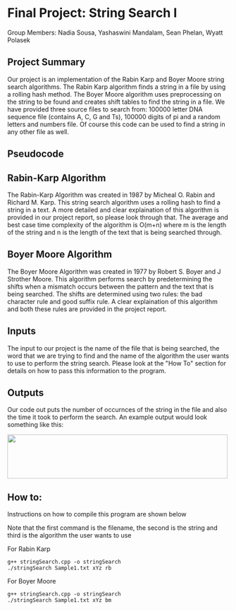 <h1> Final Project: String Search I </h1>

Group Members: Nadia Sousa, Yashaswini Mandalam, Sean Phelan, Wyatt Polasek


<h2> Project Summary </h2>
Our project is an implementation of the Rabin Karp and Boyer Moore string search algorithms. The Rabin Karp algorithm finds a string in a file by using a rolling hash method. The Boyer Moore algorithm uses preprocessing on the string to be found and creates shift tables to find the string in a file. We have provided three source files to search from: 100000 letter DNA sequence file (contains A, C, G and Ts), 100000 digits of pi and a random letters and numbers file. Of course this code can be used to find a string in any other file as well. 


<h2> Pseudocode </h2>


<h2> Rabin-Karp Algorithm </h2>
The Rabin-Karp Algorithm was created in 1987 by Micheal O. Rabin and Richard M. Karp. This string search algorithm uses a rolling hash to find a string in a text. A more detailed and clear explaination of this algorithm is provided in our project report, so please look through that. The average and best case time complexity of the algorithm is O(m+n) where m is the length of the string and n is the length of the text that is being searched through.


<h2> Boyer Moore Algorithm </h2>
The Boyer Moore Algorithm was created in 1977 by Robert S. Boyer and J Strother Moore. This algorithm performs search by predetermining the shifts when a mismatch occurs between the pattern and the text that is being searched. The shifts are determined using two rules: the bad character rule and good suffix rule. A clear explaination of this algorithm and both these rules are provided in the project report. 


<h2> Inputs </h2>
The input to our project is the name of the file that is being searched, the word that we are trying to find and the name of the algorithm the user wants to use to perform the string search. Please look at the "How To" section for details on how to pass this information to the program. 


<h2> Outputs </h2>
<p>
Our code out puts the number of occurnces of the string in the file and also the time it took to perform the search.
An example output would look something like this: 

</p>
<kbd>
<img align = "center" height = 100 width = 500 src = "https://user-images.githubusercontent.com/85038009/205728866-17450026-7281-49b7-b810-f41a3d833411.png" />
</kbd>

<h2> How to: </h2>
Instructions on how to compile this program are shown below

Note that the first command is the filename, the second is the string and third is the algorithm the user wants to use

For Rabin Karp
```
g++ stringSearch.cpp -o stringSearch
./stringSearch Sample1.txt xYz rb
```
For Boyer Moore
```
g++ stringSearch.cpp -o stringSearch
./stringSearch Sample1.txt xYz bm
```
